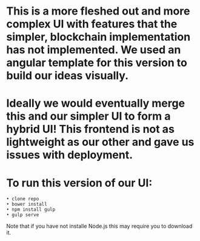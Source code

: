 # This is a more fleshed out and more complex UI with features that the simpler, blockchain implementation has not implemented. We used an angular template for this version to build our ideas visually. 

# Ideally we would eventually merge this and our simpler UI to form a hybrid UI! This frontend is not as lightweight as our other and gave us issues with deployment.

# To run this version of our UI: 
    • clone repo 
    • bower install
    • npm install gulp
    • gulp serve
        
Note that if you have not installe Node.js this may require you to download it.
